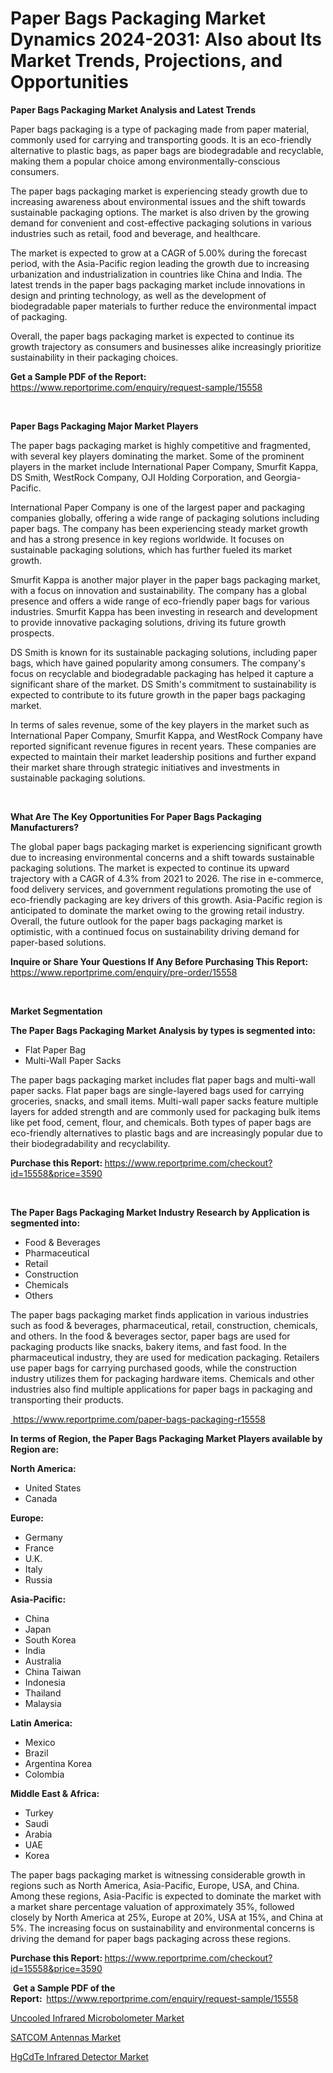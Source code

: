 <p><h1>Paper Bags Packaging Market Dynamics 2024-2031: Also about Its Market Trends, Projections, and Opportunities</h1></p><p><strong>Paper Bags Packaging Market Analysis and Latest Trends</strong></p>
<p><p>Paper bags packaging is a type of packaging made from paper material, commonly used for carrying and transporting goods. It is an eco-friendly alternative to plastic bags, as paper bags are biodegradable and recyclable, making them a popular choice among environmentally-conscious consumers.</p><p>The paper bags packaging market is experiencing steady growth due to increasing awareness about environmental issues and the shift towards sustainable packaging options. The market is also driven by the growing demand for convenient and cost-effective packaging solutions in various industries such as retail, food and beverage, and healthcare.</p><p>The market is expected to grow at a CAGR of 5.00% during the forecast period, with the Asia-Pacific region leading the growth due to increasing urbanization and industrialization in countries like China and India. The latest trends in the paper bags packaging market include innovations in design and printing technology, as well as the development of biodegradable paper materials to further reduce the environmental impact of packaging.</p><p>Overall, the paper bags packaging market is expected to continue its growth trajectory as consumers and businesses alike increasingly prioritize sustainability in their packaging choices.</p></p>
<p><strong>Get a Sample PDF of the Report:&nbsp;</strong> <a href="https://www.reportprime.com/enquiry/request-sample/15558">https://www.reportprime.com/enquiry/request-sample/15558</a></p>
<p>&nbsp;</p>
<p><strong>Paper Bags Packaging Major Market Players</strong></p>
<p><p>The paper bags packaging market is highly competitive and fragmented, with several key players dominating the market. Some of the prominent players in the market include International Paper Company, Smurfit Kappa, DS Smith, WestRock Company, OJI Holding Corporation, and Georgia-Pacific. </p><p>International Paper Company is one of the largest paper and packaging companies globally, offering a wide range of packaging solutions including paper bags. The company has been experiencing steady market growth and has a strong presence in key regions worldwide. It focuses on sustainable packaging solutions, which has further fueled its market growth.</p><p>Smurfit Kappa is another major player in the paper bags packaging market, with a focus on innovation and sustainability. The company has a global presence and offers a wide range of eco-friendly paper bags for various industries. Smurfit Kappa has been investing in research and development to provide innovative packaging solutions, driving its future growth prospects.</p><p>DS Smith is known for its sustainable packaging solutions, including paper bags, which have gained popularity among consumers. The company's focus on recyclable and biodegradable packaging has helped it capture a significant share of the market. DS Smith's commitment to sustainability is expected to contribute to its future growth in the paper bags packaging market.</p><p>In terms of sales revenue, some of the key players in the market such as International Paper Company, Smurfit Kappa, and WestRock Company have reported significant revenue figures in recent years. These companies are expected to maintain their market leadership positions and further expand their market share through strategic initiatives and investments in sustainable packaging solutions.</p></p>
<p>&nbsp;</p>
<p><strong>What Are The Key Opportunities For Paper Bags Packaging Manufacturers?</strong></p>
<p><p>The global paper bags packaging market is experiencing significant growth due to increasing environmental concerns and a shift towards sustainable packaging solutions. The market is expected to continue its upward trajectory with a CAGR of 4.3% from 2021 to 2026. The rise in e-commerce, food delivery services, and government regulations promoting the use of eco-friendly packaging are key drivers of this growth. Asia-Pacific region is anticipated to dominate the market owing to the growing retail industry. Overall, the future outlook for the paper bags packaging market is optimistic, with a continued focus on sustainability driving demand for paper-based solutions.</p></p>
<p><strong>Inquire or Share Your Questions If Any Before Purchasing This Report:</strong> <a href="https://www.reportprime.com/enquiry/pre-order/15558">https://www.reportprime.com/enquiry/pre-order/15558</a></p>
<p>&nbsp;</p>
<p><strong>Market Segmentation</strong></p>
<p><strong>The Paper Bags Packaging Market Analysis by types is segmented into:</strong></p>
<p><ul><li>Flat Paper Bag</li><li>Multi-Wall Paper Sacks</li></ul></p>
<p><p>The paper bags packaging market includes flat paper bags and multi-wall paper sacks. Flat paper bags are single-layered bags used for carrying groceries, snacks, and small items. Multi-wall paper sacks feature multiple layers for added strength and are commonly used for packaging bulk items like pet food, cement, flour, and chemicals. Both types of paper bags are eco-friendly alternatives to plastic bags and are increasingly popular due to their biodegradability and recyclability.</p></p>
<p><strong>Purchase this Report:&nbsp;</strong><a href="https://www.reportprime.com/checkout?id=15558&price=3590">https://www.reportprime.com/checkout?id=15558&price=3590</a></p>
<p>&nbsp;</p>
<p><strong>The Paper Bags Packaging Market Industry Research by Application is segmented into:</strong></p>
<p><ul><li>Food & Beverages</li><li>Pharmaceutical</li><li>Retail</li><li>Construction</li><li>Chemicals</li><li>Others</li></ul></p>
<p><p>The paper bags packaging market finds application in various industries such as food & beverages, pharmaceutical, retail, construction, chemicals, and others. In the food & beverages sector, paper bags are used for packaging products like snacks, bakery items, and fast food. In the pharmaceutical industry, they are used for medication packaging. Retailers use paper bags for carrying purchased goods, while the construction industry utilizes them for packaging hardware items. Chemicals and other industries also find multiple applications for paper bags in packaging and transporting their products.</p></p>
<p><a href="https://www.reportprime.com/paper-bags-packaging-r15558">&nbsp;https://www.reportprime.com/paper-bags-packaging-r15558</a></p>
<p><strong>In terms of Region, the Paper Bags Packaging Market Players available by Region are:</strong></p>
<p>
    <p> <strong> North America: </strong>
        <ul>
            <li>United States</li>
            <li>Canada</li>
        </ul>
        </p> 
    <p> <strong> Europe: </strong>
        <ul>
            <li>Germany</li>
            <li>France</li>
            <li>U.K.</li>
            <li>Italy</li>
            <li>Russia</li>
        </ul>
        </p> 
    <p> <strong> Asia-Pacific: </strong>
        <ul>
            <li>China</li>
            <li>Japan</li>
            <li>South Korea</li>
            <li>India</li>
            <li>Australia</li>
            <li>China Taiwan</li>
            <li>Indonesia</li>
            <li>Thailand</li>
            <li>Malaysia</li>
        </ul>
        </p> 
    <p> <strong> Latin America: </strong>
        <ul>
            <li>Mexico</li>
            <li>Brazil</li>
            <li>Argentina Korea</li>
            <li>Colombia</li>
        </ul>
        </p> 
    <p> <strong> Middle East & Africa: </strong>
        <ul>
            <li>Turkey</li>
            <li>Saudi</li>
            <li>Arabia</li>
            <li>UAE</li>
            <li>Korea</li>
        </ul>
    </p>
    </p>
<p><p>The paper bags packaging market is witnessing considerable growth in regions such as North America, Asia-Pacific, Europe, USA, and China. Among these regions, Asia-Pacific is expected to dominate the market with a market share percentage valuation of approximately 35%, followed closely by North America at 25%, Europe at 20%, USA at 15%, and China at 5%. The increasing focus on sustainability and environmental concerns is driving the demand for paper bags packaging across these regions.</p></p>
<p><strong>Purchase this Report: </strong><a href="https://www.reportprime.com/checkout?id=15558&price=3590">https://www.reportprime.com/checkout?id=15558&price=3590</a></p>
<p>&nbsp;<strong>Get a Sample PDF of the Report:&nbsp;&nbsp;</strong><a href="https://www.reportprime.com/enquiry/request-sample/15558">https://www.reportprime.com/enquiry/request-sample/15558</a></p>
<p><strong></strong></p>
<p><p><a href="https://cute-banjo-8ca.notion.site/Uncooled-Infrared-Microbolometer-Market-Share-Evolution-and-Market-Growth-Trends-2024-2031-1b2bc43fbc1b44a29773b889ec2d97ab">Uncooled Infrared Microbolometer Market</a></p><p><a href="https://shimmer-gardenia-37a.notion.site/SATCOM-Antennas-Market-Furnishes-Information-on-Market-Share-Market-Trends-and-Market-Growth-04acc14fa7164da6be996174db65cd73">SATCOM Antennas Market</a></p><p><a href="https://unruly-ladybug-44b.notion.site/HgCdTe-Infrared-Detector-Market-Trends-Forecast-and-Competitive-Analysis-to-2031-91cb4021cd624998b4cb36599db737fa">HgCdTe Infrared Detector Market</a></p></p>